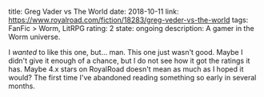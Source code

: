 title: Greg Vader vs The World
date: 2018-10-11
link: https://www.royalroad.com/fiction/18283/greg-veder-vs-the-world
tags: FanFic > Worm, LitRPG
rating: 2
state: ongoing
description: A gamer in the Worm universe.

I <i>wanted</i> to like this one, but... man. This one just wasn't good. Maybe
I didn't give it enough of a chance, but I do not see how it got the ratings it
has. Maybe 4.x stars on RoyalRoad doesn't mean as much as I hoped it would? The
first time I've abandoned reading something so early in several months.
